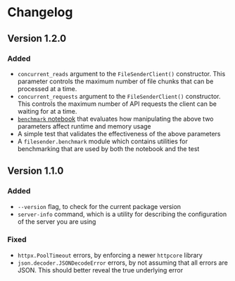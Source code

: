 # Changelog

## Version 1.2.0

### Added
* `concurrent_reads` argument to the `FileSenderClient()` constructor. This parameter controls the maximum number of file chunks that can be processed at a time.
* `concurrent_requests` argument to the `FileSenderClient()` constructor. This controls the maximum number of API requests the client can be waiting for at a time.
* [`benchmark` notebook](https://wehi-researchcomputing.github.io/FileSenderCli/benchmark/) that evaluates how manipulating the above two parameters affect runtime and memory usage
* A simple test that validates the effectiveness of the above parameters
* A `filesender.benchmark` module which contains utilities for benchmarking that are used by both the notebook and the test

## Version 1.1.0

### Added

* `--version` flag, to check for the current package version
* `server-info` command, which is a utility for describing the configuration of the server you are using

### Fixed

* `httpx.PoolTimeout` errors, by enforcing a newer `httpcore` library
* `json.decoder.JSONDecodeError` errors, by not assuming that all errors are JSON. This should better reveal the true underlying error

